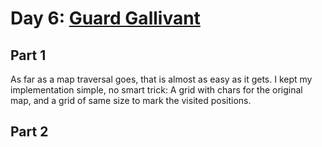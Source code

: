 # Day 6: [Guard Gallivant](https://adventofcode.com/2024/day/6)

## Part 1

As far as a map traversal goes, that is almost as easy as it gets. I kept my implementation simple, no smart trick: A grid with chars for the original map, and a grid of same size to mark the visited positions.

## Part 2

